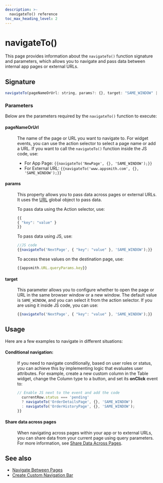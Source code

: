 ```yaml
---
description: >-
  navigateTo() reference
toc_max_heading_level: 2
---
```


# navigateTo()

This page provides information about the `navigateTo()` function signature and parameters, which allows you to navigate and pass data between internal app pages or external URLs.




<ZoomImage src="/img/navigate-fun.png" alt="navigateTo()" caption="navigateTo()" />




## Signature

```javascript
navigateTo(pageNameOrUrl: string, params?: {}, target: "SAME_WINDOW" | "NEW_WINDOW"): Promise
```

### Parameters

Below are the parameters required by the `navigateTo()` function to execute:

#### pageNameOrUrl

<dd>

The name of the page or URL you want to navigate to. For widget events, you can use the action selector to select a page name or add a URL. If you want to call the `navigateTo()` function inside the JS code, use:

* For App Page: `{{navigateTo('NewPage', {}, 'SAME_WINDOW');}}`
* For External URL: `{{navigateTo('www.appsmith.com', {}, 'SAME_WINDOW');}}`



</dd>

#### params

<dd>

This property allows you to pass data across pages or external URLs. It uses the [URL](/reference/appsmith-framework/context-object#url-object) global object to pass data.


To pass data using the Action selector, use:

```js
{{
{ "key": "value" }
}}
```
To pass data using JS, use:


```js
//JS code
{{navigateTo('NextPage', { "key": "value" }, 'SAME_WINDOW');}}
```

To access these values on the destination page, use:


```js
{{appsmith.URL.queryParams.key}}
```


</dd>

#### target

<dd>

This parameter allows you to configure whether to open the page or URL in the same browser window or a new window. The default value is `SAME_WINDOW`, and you can select it from the action selector. If you are using it inside JS code, you can use:

```js
{{navigateTo('NextPage', { "key": "value" }, 'SAME_WINDOW');}}
```

</dd>

## Usage

Here are a few examples to navigate in different situations:




#### Conditional navigation:


<dd>

If you need to navigate conditionally, based on user roles or status, you can achieve this by implementing logic that evaluates user attributes. For example, create a new custom column in the Table widget, change the Column type to a button, and set its **onClick** event to:

```js
// Enable JS next to the event and add the code
  currentRow.status === 'pending' 
  ? navigateTo('OrderDetailsPage', {}, 'SAME_WINDOW') 
  : navigateTo('OrderHistoryPage', {}, 'SAME_WINDOW');
}}

```

</dd>

#### Share data across pages

<dd>



When navigating across pages within your app or to external URLs, you can share data from your current page using query parameters. For more information, see [Share Data Across Pages](/advanced-concepts/sharing-data-across-pages).


</dd>

## See also
- [Navigate Between Pages](/build-apps/how-to-guides/navigate-between-pages)
- [Create Custom Navigation Bar](/build-apps/how-to-guides/create-custom-nav-bar)

